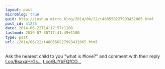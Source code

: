 ```yaml
---
layout: post
microblog: true
guid: http://joshua.micro.blog/2014/06/22/t480550227993432065.html
post_id: 41235
date: 2014-06-22T14:17:57+1100
lastmod: 2019-07-30T17:41:49+1100
type: post
url: /2014/06/22/t480550227993432065.html
---
```

Ask the nearest child to you "what is #love?" and comment with their reply [t.co/BsaxaHrGs...](http://t.co/BsaxaHrGsw) [t.co/BJYbFQfCO...](http://t.co/BJYbFQfCOu)
